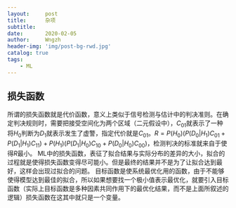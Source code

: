 ```yaml
---
layout:     post
title:      杂项
subtitle:   
date:       2020-02-05
author:     Wngzh
header-img: 'img/post-bg-rwd.jpg'
catalog: true
tags:
    - ML
---
```


## 损失函数

所谓的损失函数就是代价函数，意义上类似于信号检测与估计中的判决准则。在确定判决规则时，需要把接受空间化为两个区域（二元假设中），$C_01$就表示了一种将$H_0$判断为$D_1$就表示发生了虚警，指定代价就是$C_{01}$。$R=P(H_0)(P(D_0|H_1)C_{01}+P(D_1|H_1)C_{11})+P(H_1)(P(D_1|H_0)C_{10}+P(D_0|H_0)C_{00})$，检测判决的标准就来自于使得$R$最小。
ML中的损失函数，表征了拟合结果与实际分布的差异的大小，拟合的过程就是使得损失函数变得尽可能小。但是最终的结果并不是为了让拟合达到最好，这样会出现过拟合的问题。
目标函数是使系统最优化用的函数，由于不能够使得模型达到最佳的拟合，所以如果想要找一个极小值表示最优化，就要引入目标函数（实际上目标函数是多种因素共同作用下的最优化结果，而不是上面所叙述的逻辑）损失函数在这其中就只是一个变量。
